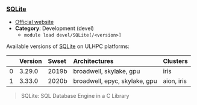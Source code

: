 ### [SQLite](https://www.sqlite.org/)

* [Official website](https://www.sqlite.org/)
* __Category__: Development (devel)
    -  `module load devel/SQLite[/<version>]`

Available versions of [SQLite](https://www.sqlite.org/) on ULHPC platforms:

|    | Version   | Swset   | Architectures                 | Clusters   |
|---:|:----------|:--------|:------------------------------|:-----------|
|  0 | 3.29.0    | 2019b   | broadwell, skylake, gpu       | iris       |
|  1 | 3.33.0    | 2020b   | broadwell, epyc, skylake, gpu | aion, iris |

> SQLite: SQL Database Engine in a C Library

